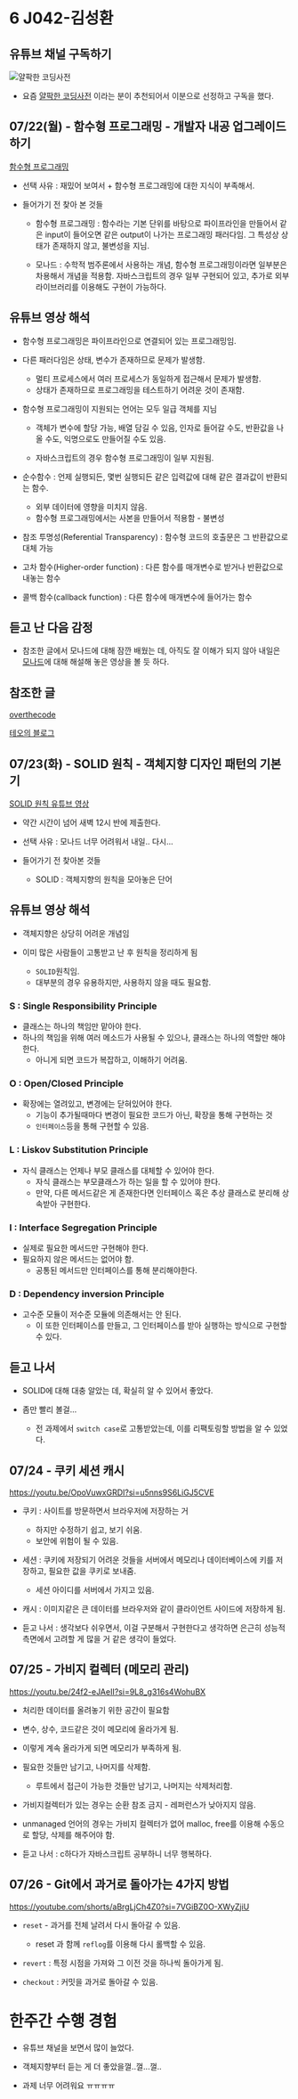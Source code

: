 # 6 J042-김성환

## 유튜브 채널 구독하기

![얄팍한 코딩사전](./img/J042-01.png)

- 요즘 [얄팍한 코딩사전](https://www.youtube.com/@yalco-coding) 이라는 분이 추천되어서 이분으로 선정하고 구독을 했다.

## 07/22(월) - 함수형 프로그래밍 - 개발자 내공 업그레이드 하기

[함수형 프로그래밍](https://youtu.be/UZUBfwiXXPA?feature=shared)

- 선택 사유 : 재밌어 보여서 + 함수형 프로그래밍에 대한 지식이 부족해서.

- 들어가기 전 찾아 본 것들

	- 함수형 프로그래밍 : 함수라는 기본 단위를 바탕으로 파이프라인을 만들어서 같은 input이 들어오면 같은 output이 나가는 프로그래밍 패러다임. 그 특성상 상태가 존재하지 않고, 불변성을 지님.

	- 모나드 : 수학적 범주론에서 사용하는 개념, 함수형 프로그래밍이라면 일부분은 차용해서 개념을 적용함. 자바스크립트의 경우 일부 구현되어 있고, 추가로 외부 라이브러리를 이용해도 구현이 가능하다.

## 유튜브 영상 해석

- 함수형 프로그래밍은 파이프라인으로 연결되어 있는 프로그래밍임.
- 다른 패러다임은 상태, 변수가 존재하므로 문제가 발생함.
	- 멀티 프로세스에서 여러 프로세스가 동일하게 접근해서 문제가 발생함.
	- 상태가 존재하므로 프로그래밍을 테스트하기 어려운 것이 존재함.

- 함수형 프로그래밍이 지원되는 언어는 모두 일급 객체를 지님

	- 객체가 변수에 할당 가능, 배열 담길 수 있음, 인자로 들어갈 수도, 반환값을 나올 수도, 익명으로도 만들어질 수도 있음.

	- 자바스크립트의 경우 함수형 프로그래밍이 일부 지원됨.

- 순수함수 : 언제 실행되든, 몇번 실행되든 같은 입력값에 대해 같은 결과값이 반환되는 함수.
	- 외부 데이터에 영향을 미치지 않음.
	- 함수형 프로그래밍에서는 사본을 만들어서 적용함 - 불변성

- 참조 투명성(Referential Transparency) : 함수형 코드의 호출문은 그 반환값으로 대체 가능

- 고차 함수(Higher-order function) : 다른 함수를 매개변수로 받거나 반환값으로 내놓는 함수

- 콜백 함수(callback function) : 다른 함수에 매개변수에 들어가는 함수

## 듣고 난 다음 감정

- 참조한 글에서 모나드에 대해 잠깐 배웠는 데, 아직도 잘 이해가 되지 않아 내일은 [모나드](https://youtu.be/_k7102uGOco?feature=shared)에 대해 해설해 놓은 영상을 볼 듯 하다.

## 참조한 글
[overthecode](https://overthecode.io/i-am-js-developer-and-still-dont-know-monad/)

[테오의 블로그](https://velog.io/@teo/functional-programming)

## 07/23(화) - SOLID 원칙 - 객체지향 디자인 패턴의 기본기

[SOLID 원칙 유튜브 영상](https://youtu.be/4O6k9GN8FPo?feature=shared)

- 약간 시간이 넘어 새벽 12시 반에 제출한다.

- 선택 사유 : 모나드 너무 어려워서 내일.. 다시...

- 들어가기 전 찾아본 것들

	- SOLID : 객체지향의 원칙을 모아놓은 단어

## 유튜브 영상 해석

- 객체지향은 상당히 어려운 개념임

- 이미 많은 사람들이 고통받고 난 후 원칙을 정리하게 됨
	- `SOLID`원칙임.
	- 대부분의 경우 유용하지만, 사용하지 않을 때도 필요함.

### S : Single Responsibility Principle

- 클래스는 하나의 책임만 맡아야 한다.
- 하나의 책임을 위해 여러 메소드가 사용될 수 있으나, 
 클래스는 하나의 역할만 해야 한다.
	- 아니게 되면 코드가 복잡하고, 이해하기 어려움.

### O : Open/Closed Principle

- 확장에는 열려있고, 변경에는 닫혀있어야 한다.
	- 기능이 추가될때마다 변경이 필요한 코드가 아닌, 확장을 통해 구현하는 것
	- `인터페이스`등을 통해 구현할 수 있음.

### L : Liskov Substitution Principle

- 자식 클래스는 언제나 부모 클래스를 대체할 수 있어야 한다.
	- 자식 클래스는 부모클래스가 하는 일을 할 수 있어야 한다.
	- 만약, 다른 메서드같은 게 존재한다면 인터페이스 혹은 추상 클래스로 분리해 상속받아 구현한다.

### I : Interface Segregation Principle

- 실제로 필요한 메서드만 구현해야 한다.
- 필요하지 않은 메서드는 없어야 함.
	- 공통된 메서드만 인터페이스를 통해 분리해야한다.

### D : Dependency inversion Principle

- 고수준 모듈이 저수준 모듈에 의존해서는 안 된다.
	- 이 또한 인터페이스를 만들고, 그 인터페이스를 받아 실행하는 방식으로 구현할 수 있다.

## 듣고 나서

- SOLID에 대해 대충 알았는 데, 확실히 알 수 있어서 좋았다.

- 좀만 빨리 볼걸...
	- 전 과제에서 `switch case`로 고통받았는데, 이를 리팩토링할 방법을 알 수  있었다.

## 07/24 - 쿠키 세션 캐시

https://youtu.be/OpoVuwxGRDI?si=u5nns9S6LiGJ5CVE

- 쿠키 : 사이트를 방문하면서 브라우저에 저장하는 거
	- 하지만 수정하기 쉽고, 보기 쉬움.
	- 보안에 위험이 될 수 있음.
 
- 세션 : 쿠키에 저장되기 어려운 것들을 서버에서 메모리나 데이터베이스에 키를 저장하고, 필요한 값을 쿠키로 보내줌.
	- 세션 아이디를 서버에서 가지고 있음.

- 캐시 : 이미지같은 큰 데이터를 브라우저와 같이 클라이언트 사이드에 저장하게 됨.


- 듣고 나서 : 생각보다 쉬우면서, 이걸 구분해서 구현한다고 생각하면 은근히 성능적 측면에서 고려할 게 많을 거 같은 생각이 들었다.

## 07/25 - 가비지 컬렉터 (메모리 관리)

https://youtu.be/24f2-eJAeII?si=9L8_g316s4WohuBX

- 처리한 데이터를 올려놓기 위한 공간이 필요함

- 변수, 상수, 코드같은 것이 메모리에 올라가게 됨.

- 이렇게 계속 올라가게 되면 메모리가 부족하게 됨.

- 필요한 것들만 남기고, 나머지를 삭제함.
	- 루트에서 접근이 가능한 것들만 남기고, 나머지는 삭제처리함.
- 가비지컬렉터가 있는 경우는 순환 참조 금지 - 레퍼런스가 낮아지지 않음.
- unmanaged 언어의 경우는 가비지 컬렉터가 없어 malloc, free를 이용해 수동으로 할당, 삭제를 해주어야 함.

- 듣고 나서 : c하다가 자바스크립트 공부하니 너무 행복하다.

## 07/26 - Git에서 과거로 돌아가는 4가지 방법

https://youtube.com/shorts/aBrgLjCh4Z0?si=7VGiBZ0O-XWyZjiU

- `reset` - 과거를 전체 날려서 다시 돌아갈 수 있음.
	- reset 과 함께 `reflog`를 이용해 다시 롤백할 수 있음.

- `revert` : 특정 시점을 가져와 그 이전 것을 하나씩 돌아가게 됨.

- `checkout` : 커밋을 과거로 돌아갈 수 있음.

# 한주간 수행 경험

- 유튜브 채널을 보면서 많이 늘었다.

- 객체지향부터 듣는 게 더 좋았을껄..껄...껄..

- 과제 너무 어려워요 ㅠㅠㅠㅠ
